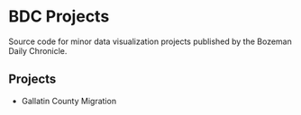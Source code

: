 # BDC Projects

Source code for minor data visualization projects published by the Bozeman Daily Chronicle.

## Projects

- Gallatin County Migration
